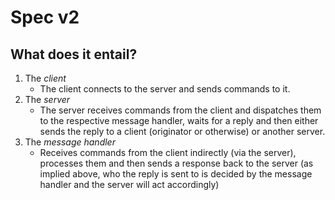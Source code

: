 Spec v2
=======

## What does it entail?

1. The *client*
	* The client connects to the server and sends commands
	to it.
2. The *server*
	* The server receives commands from the client and 
	dispatches them to the respective message handler,
	waits for a reply and then either sends the reply
	to a client (originator or otherwise) or another
	server.
3. The *message handler*
	* Receives commands from the client indirectly (via
	the server), processes them and then sends a response
	back to the server (as implied above, who the reply
	is sent to is decided by the message handler and the
	server will act accordingly)